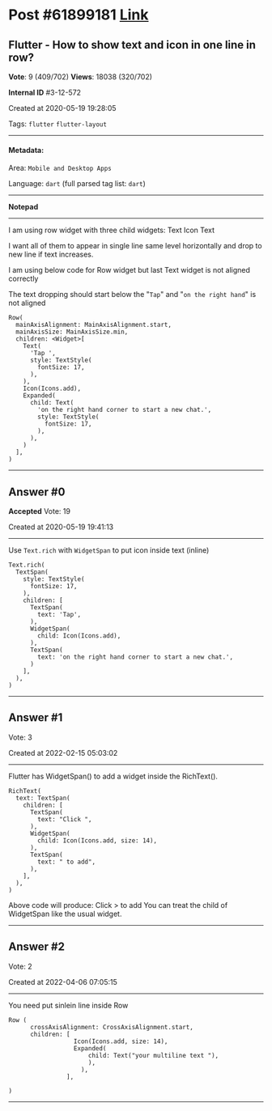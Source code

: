 
# Post \#61899181 [Link](https://stackoverflow.com/questions/61899181/)

## Flutter - How to show text and icon in one line in row?

**Vote**: 9 (409/702) **Views**: 18038 (320/702) 

**Internal ID** \#3-12-572

Created at 2020-05-19 19:28:05

Tags: `flutter` `flutter-layout`

----------

#### Metadata:

Area: `Mobile and Desktop Apps`

Language: `dart` (full parsed tag list: `dart`)

----------

**Notepad**


----------

I am using row widget with three child widgets:
Text
Icon
Text

I want all of them to appear in single line same level horizontally  and drop to new line if text increases.

I am using below code for Row widget but last Text widget is not aligned correctly
[](https://i.stack.imgur.com/R1eeS.png)

The text dropping should start below the "`Tap`" and "`on the right hand`" is not aligned

```
Row(
  mainAxisAlignment: MainAxisAlignment.start,
  mainAxisSize: MainAxisSize.min,
  children: <Widget>[
    Text(
      'Tap ',
      style: TextStyle(
        fontSize: 17,
      ),
    ),
    Icon(Icons.add),
    Expanded(
      child: Text(
        'on the right hand corner to start a new chat.',
        style: TextStyle(
          fontSize: 17,
        ),
      ),
    )
  ],
)
```



----------
        
## Answer \#0

**Accepted** Vote: 19

Created at 2020-05-19 19:41:13

------------

Use `Text.rich` with `WidgetSpan` to put icon inside text (inline)

```
Text.rich(
  TextSpan(
    style: TextStyle(
      fontSize: 17,
    ),
    children: [
      TextSpan(
        text: 'Tap',
      ),
      WidgetSpan(
        child: Icon(Icons.add),
      ),
      TextSpan(
        text: 'on the right hand corner to start a new chat.',
      )
    ],
  ),
)
```



------------
    
    
## Answer \#1

 Vote: 3

Created at 2022-02-15 05:03:02

------------

Flutter has WidgetSpan() to add a widget inside the RichText().
```
RichText(
  text: TextSpan(
    children: [
      TextSpan(
        text: "Click ",
      ),
      WidgetSpan(
        child: Icon(Icons.add, size: 14),
      ),
      TextSpan(
        text: " to add",
      ),
    ],
  ),
)
```

Above code will produce:
Click > to add
You can treat the child of WidgetSpan like the usual widget.


------------
    
    
## Answer \#2

 Vote: 2

Created at 2022-04-06 07:05:15

------------

You need put sinlein line  inside
Row
```
Row (
      crossAxisAlignment: CrossAxisAlignment.start,
      children: [
                  Icon(Icons.add, size: 14),
                  Expanded(
                      child: Text("your multiline text "),
                      ),
                    ),
                ],
    
)
```



------------
    
    